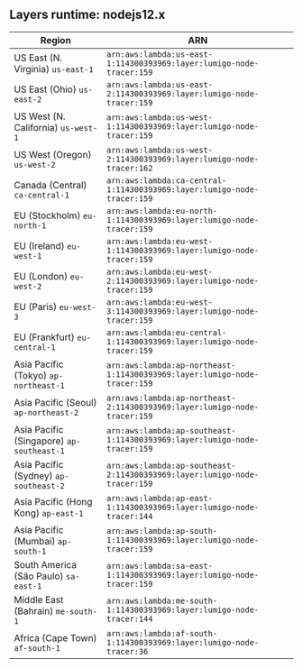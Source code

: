 Layers runtime: nodejs12.x
----
| Region | ARN |
| --- | --- |
|US East (N. Virginia)  `us-east-1`|`arn:aws:lambda:us-east-1:114300393969:layer:lumigo-node-tracer:159`|
|US East (Ohio)  `us-east-2`|`arn:aws:lambda:us-east-2:114300393969:layer:lumigo-node-tracer:159`|
|US West (N. California)  `us-west-1`|`arn:aws:lambda:us-west-1:114300393969:layer:lumigo-node-tracer:159`|
|US West (Oregon)  `us-west-2`|`arn:aws:lambda:us-west-2:114300393969:layer:lumigo-node-tracer:162`|
|Canada (Central)  `ca-central-1`|`arn:aws:lambda:ca-central-1:114300393969:layer:lumigo-node-tracer:159`|
|EU (Stockholm)  `eu-north-1`|`arn:aws:lambda:eu-north-1:114300393969:layer:lumigo-node-tracer:159`|
|EU (Ireland)  `eu-west-1`|`arn:aws:lambda:eu-west-1:114300393969:layer:lumigo-node-tracer:159`|
|EU (London)  `eu-west-2`|`arn:aws:lambda:eu-west-2:114300393969:layer:lumigo-node-tracer:159`|
|EU (Paris)  `eu-west-3`|`arn:aws:lambda:eu-west-3:114300393969:layer:lumigo-node-tracer:159`|
|EU (Frankfurt)  `eu-central-1`|`arn:aws:lambda:eu-central-1:114300393969:layer:lumigo-node-tracer:159`|
|Asia Pacific (Tokyo)  `ap-northeast-1`|`arn:aws:lambda:ap-northeast-1:114300393969:layer:lumigo-node-tracer:159`|
|Asia Pacific (Seoul)  `ap-northeast-2`|`arn:aws:lambda:ap-northeast-2:114300393969:layer:lumigo-node-tracer:159`|
|Asia Pacific (Singapore)  `ap-southeast-1`|`arn:aws:lambda:ap-southeast-1:114300393969:layer:lumigo-node-tracer:159`|
|Asia Pacific (Sydney)  `ap-southeast-2`|`arn:aws:lambda:ap-southeast-2:114300393969:layer:lumigo-node-tracer:159`|
|Asia Pacific (Hong Kong)  `ap-east-1`|`arn:aws:lambda:ap-east-1:114300393969:layer:lumigo-node-tracer:144`|
|Asia Pacific (Mumbai)  `ap-south-1`|`arn:aws:lambda:ap-south-1:114300393969:layer:lumigo-node-tracer:159`|
|South America (São Paulo)  `sa-east-1`|`arn:aws:lambda:sa-east-1:114300393969:layer:lumigo-node-tracer:159`|
|Middle East (Bahrain)  `me-south-1`|`arn:aws:lambda:me-south-1:114300393969:layer:lumigo-node-tracer:144`|
|Africa (Cape Town)  `af-south-1`|`arn:aws:lambda:af-south-1:114300393969:layer:lumigo-node-tracer:36`|
